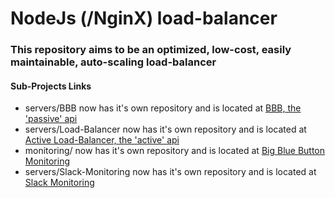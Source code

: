 # NodeJs (/NginX) load-balancer
### This repository aims to be an optimized, low-cost, easily maintainable, auto-scaling load-balancer

#### Sub-Projects Links

- servers/BBB now has it's own repository and is located at [BBB, the 'passive' api](https://github.com/ZeitounCorp/load-balancer-bbb-zombie)
- servers/Load-Balancer now has it's own repository and is located at [Active Load-Balancer, the 'active' api](https://github.com/ZeitounCorp/load-balancer-active-install)
- monitoring/ now has it's own repository and is located at [Big Blue Button Monitoring](https://github.com/ZeitounCorp/bigbluebutton_monitoring)
- servers/Slack-Monitoring now has it's own repository and is located at [Slack Monitoring](https://github.com/ZeitounCorp/slack-monitoring)
